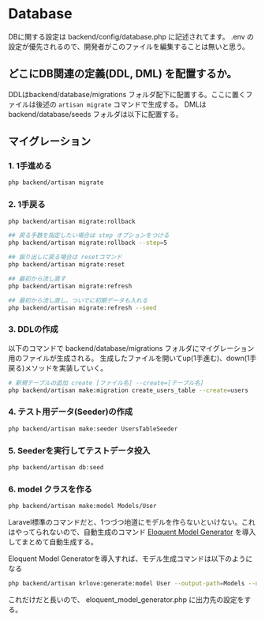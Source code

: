 # Database
DBに関する設定は backend/config/database.php に記述されてます。
.env の設定が優先されるので、開発者がこのファイルを編集することは無いと思う。


## どこにDB関連の定義(DDL, DML) を配置するか。
DDLはbackend/database/migrations フォルダ配下に配置する。ここに置くファイルは後述の `artisan migrate` コマンドで生成する。
DMLはbackend/database/seeds フォルダは以下に配置する。

## マイグレーション


### 1. 1手進める
```sh
php backend/artisan migrate
```

### 2. 1手戻る
```sh
php backend/artisan migrate:rollback

## 戻る手数を指定したい場合は step オプションをつける
php backend/artisan migrate:rollback --step=5

## 振り出しに戻る場合は resetコマンド
php backend/artisan migrate:reset

## 最初から流し直す
php backend/artisan migrate:refresh

## 最初から流し直し、ついでに初期データも入れる
php backend/artisan migrate:refresh --seed
```

### 3. DDLの作成
以下のコマンドで backend/database/migrations フォルダにマイグレーション用のファイルが生成される。
生成したファイルを開いてup(1手進む)、down(1手戻る)メソッドを実装していく。
```sh
# 新規テーブルの追加 create [ファイル名] --create=[テーブル名]
php backend/artisan make:migration create_users_table --create=users
```

### 4. テスト用データ(Seeder)の作成
```sh
php backend/artisan make:seeder UsersTableSeeder
```

### 5. Seederを実行してテストデータ投入
```sh
php backend/artisan db:seed
```

### 6. model クラスを作る
```sh
php backend/artisan make:model Models/User
```
Laravel標準のコマンドだと、1つづつ地道にモデルを作らないといけない。これはやってられないので、自動生成のコマンド [Eloquent Model Generator](https://github.com/krlove/eloquent-model-generator) を導入してまとめて自動生成する。

Eloquent Model Generatorを導入すれば、モデル生成コマンドは以下のようになる
```sh
php backend/artisan krlove:generate:model User --output-path=Models --namespace=App\\Models --table-name=users
```
これだけだと長いので、 eloquent_model_generator.php に出力先の設定をする。